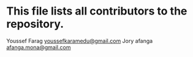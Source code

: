 # This file lists all contributors to the repository.

Youssef Farag <youssefkaramedu@gmail.com>
Jory afanga <afanga.mona@gmail.com>
